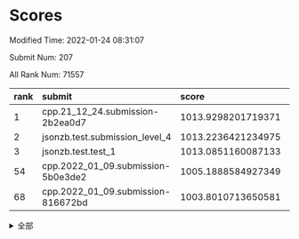 # Scores

Modified Time: 2022-01-24 08:31:07

Submit Num: 207

All Rank Num: 71557

| rank |               submit               |       score        |       sigma        | pk_num |
| :--- | :--------------------------------- | :----------------- | :----------------- | :----- |
| 1    | cpp.21_12_24.submission-2b2ea0d7   | 1013.9298201719371 | 0.8176766248511059 | 1377   |
| 2    | jsonzb.test.submission_level_4     | 1013.2236421234975 | 0.8193524194933923 | 1385   |
| 3    | jsonzb.test.test_1                 | 1013.0851160087133 | 0.825401735152906  | 1383   |
| 54   | cpp.2022_01_09.submission-5b0e3de2 | 1005.1888584927349 | 0.7202771889069572 | 1382   |
| 68   | cpp.2022_01_09.submission-816672bd | 1003.8010713650581 | 0.7046075053949261 | 1386   |


<details>
<summary>全部</summary>

| rank |                 submit                 |       score        |       sigma        | pk_num |
| :--- | :------------------------------------- | :----------------- | :----------------- | :----- |
| 1    | cpp.21_12_24.submission-2b2ea0d7       | 1013.9298201719371 | 0.8176766248511059 | 1377   |
| 2    | jsonzb.test.submission_level_4         | 1013.2236421234975 | 0.8193524194933923 | 1385   |
| 3    | jsonzb.test.test_1                     | 1013.0851160087133 | 0.825401735152906  | 1383   |
| 4    | gobigger.level_3.submission_level_3_26 | 1012.1187039466602 | 0.7855964536598917 | 1383   |
| 5    | gobigger.level_3.submission_level_3_38 | 1011.3322013764002 | 0.7962183990658118 | 1383   |
| 6    | gobigger.level_3.submission_level_3_31 | 1010.985136422316  | 0.7415660975091443 | 1381   |
| 7    | gobigger.level_3.submission_level_3_13 | 1010.9487604674742 | 0.7771998257952305 | 1388   |
| 8    | gobigger.level_3.submission_level_3_41 | 1010.920783119086  | 0.7703957372330003 | 1383   |
| 9    | gobigger.level_3.submission_level_3_27 | 1010.7813468647103 | 0.7946056544516392 | 1383   |
| 10   | gobigger.level_3.submission_level_3_30 | 1010.7579187314627 | 0.7811305475018377 | 1384   |
| 11   | gobigger.level_3.submission_level_3_6  | 1010.7220534012469 | 0.7727362250556038 | 1383   |
| 12   | gobigger.level_3.submission_level_3_15 | 1010.4959779827157 | 0.7647634202759872 | 1381   |
| 13   | gobigger.level_3.submission_level_3_32 | 1010.4533729835306 | 0.7712646543732361 | 1381   |
| 14   | gobigger.level_3.submission_level_3_45 | 1010.4507888876843 | 0.7668926505989727 | 1383   |
| 15   | gobigger.level_3.submission_level_3_40 | 1010.4051648203667 | 0.7826277582162651 | 1391   |
| 16   | gobigger.level_3.submission_level_3_0  | 1010.3065245568055 | 0.7602859613556132 | 1385   |
| 17   | gobigger.level_3.submission_level_3_7  | 1010.2935751623825 | 0.7638545935627424 | 1382   |
| 18   | gobigger.level_3.submission_level_3_10 | 1010.2795375322627 | 0.7777319453608948 | 1380   |
| 19   | gobigger.level_3.submission_level_3_21 | 1010.273675274474  | 0.765107777677342  | 1380   |
| 20   | gobigger.level_3.submission_level_3_23 | 1010.2114166679341 | 0.7514383705383857 | 1380   |
| 21   | gobigger.level_3.submission_level_3_16 | 1010.1720339086588 | 0.77187075526217   | 1381   |
| 22   | gobigger.level_3.submission_level_3_25 | 1010.1603240099317 | 0.7535309272253424 | 1378   |
| 23   | gobigger.level_3.submission_level_3_49 | 1010.0895192061744 | 0.7701908897357606 | 1379   |
| 24   | gobigger.level_3.submission_level_3_5  | 1010.056064485     | 0.7581848070284862 | 1381   |
| 25   | gobigger.level_3.submission_level_3_1  | 1009.9697197986695 | 0.7456704823747422 | 1379   |
| 26   | gobigger.level_3.submission_level_3_2  | 1009.959994286128  | 0.7580604677890813 | 1385   |
| 27   | gobigger.level_3.submission_level_3_3  | 1009.949504844808  | 0.748581101596497  | 1382   |
| 28   | gobigger.level_3.submission_level_3_12 | 1009.9033026222255 | 0.7613593093661523 | 1383   |
| 29   | gobigger.level_3.submission_level_3_17 | 1009.8761506070783 | 0.7680942851723294 | 1385   |
| 30   | gobigger.level_3.submission_level_3_39 | 1009.790373639713  | 0.7535159978943986 | 1383   |
| 31   | gobigger.level_3.submission_level_3_36 | 1009.7841399744184 | 0.7506145321777727 | 1385   |
| 32   | gobigger.level_3.submission_level_3_20 | 1009.7759493778743 | 0.7604605462772037 | 1379   |
| 33   | gobigger.level_3.submission_level_3_33 | 1009.7471388373109 | 0.7526601578530641 | 1385   |
| 34   | gobigger.level_3.submission_level_3_8  | 1009.7330844331883 | 0.7669143383538559 | 1383   |
| 35   | gobigger.level_3.submission_level_3_46 | 1009.7257689353138 | 0.7544566685465776 | 1383   |
| 36   | gobigger.level_3.submission_level_3_48 | 1009.6527120229589 | 0.7713564152485133 | 1383   |
| 37   | gobigger.level_3.submission_level_3_42 | 1009.6423208456288 | 0.7574689664730405 | 1389   |
| 38   | gobigger.level_3.submission_level_3_47 | 1009.6226675487638 | 0.7502406050013493 | 1384   |
| 39   | gobigger.level_3.submission_level_3_37 | 1009.5392794071441 | 0.7624488972597488 | 1384   |
| 40   | gobigger.level_3.submission_level_3_28 | 1009.4846471240069 | 0.7514539201701205 | 1386   |
| 41   | gobigger.level_3.submission_level_3_11 | 1009.420020469967  | 0.7556872429250275 | 1381   |
| 42   | gobigger.level_3.submission_level_3_24 | 1009.3657195164362 | 0.7277847485048559 | 1384   |
| 43   | gobigger.level_3.submission_level_3_14 | 1009.3628992526031 | 0.7451099960361119 | 1383   |
| 44   | gobigger.level_3.submission_level_3_44 | 1009.0253139338611 | 0.7398568350598633 | 1381   |
| 45   | gobigger.level_3.submission_level_3_29 | 1008.9577921805187 | 0.7387556104587286 | 1381   |
| 46   | gobigger.level_3.submission_level_3_4  | 1008.923206366426  | 0.7683849781621335 | 1381   |
| 47   | gobigger.level_3.submission_level_3_22 | 1008.9078194011769 | 0.755316720178583  | 1385   |
| 48   | gobigger.level_3.submission_level_3_34 | 1008.8813534421055 | 0.7522468681453796 | 1383   |
| 49   | gobigger.level_3.submission_level_3_19 | 1008.827726479315  | 0.7399899255578174 | 1385   |
| 50   | gobigger.level_3.submission_level_3_9  | 1008.817425897599  | 0.73299192248293   | 1384   |
| 51   | gobigger.level_3.submission_level_3_18 | 1008.74805560624   | 0.7359497895502778 | 1386   |
| 52   | gobigger.level_3.submission_level_3_35 | 1008.6695906864861 | 0.7598910127532962 | 1377   |
| 53   | gobigger.level_3.submission_level_3_43 | 1008.3815976577226 | 0.7262258452763564 | 1384   |
| 54   | cpp.2022_01_09.submission-5b0e3de2     | 1005.1888584927349 | 0.7202771889069572 | 1382   |
| 55   | gobigger.level_1.submission_level_1_41 | 1004.8457627344633 | 0.7267631682943564 | 1384   |
| 56   | gobigger.level_1.submission_level_1_1  | 1004.7717232344638 | 0.723725164030323  | 1382   |
| 57   | gobigger.level_1.submission_level_1_34 | 1004.5225553872638 | 0.7267146991577621 | 1384   |
| 58   | gobigger.level_1.submission_level_1_16 | 1004.4001693102288 | 0.7318089576051023 | 1381   |
| 59   | gobigger.level_1.submission_level_1_28 | 1004.1312144090477 | 0.7178419948472301 | 1389   |
| 60   | gobigger.level_1.submission_level_1_5  | 1004.1167181511992 | 0.7151189147193782 | 1380   |
| 61   | gobigger.level_1.submission_level_1_2  | 1004.0117565783605 | 0.7082671490175523 | 1384   |
| 62   | gobigger.level_1.submission_level_1_21 | 1004.0081522378741 | 0.7204371087454198 | 1384   |
| 63   | gobigger.level_1.submission_level_1_11 | 1003.9577350343612 | 0.7246674099961768 | 1385   |
| 64   | gobigger.level_1.submission_level_1_32 | 1003.9531488156972 | 0.7229208043287733 | 1382   |
| 65   | gobigger.level_1.submission_level_1_7  | 1003.9321307814945 | 0.7256756469649422 | 1381   |
| 66   | gobigger.level_1.submission_level_1_6  | 1003.8413293906387 | 0.7161373730604418 | 1379   |
| 67   | gobigger.level_1.submission_level_1_49 | 1003.8130627536003 | 0.7250722916900585 | 1384   |
| 68   | cpp.2022_01_09.submission-816672bd     | 1003.8010713650581 | 0.7046075053949261 | 1386   |
| 69   | gobigger.level_1.submission_level_1_27 | 1003.7835877811901 | 0.7299911073215468 | 1383   |
| 70   | gobigger.level_1.submission_level_1_25 | 1003.7438278763584 | 0.7099501486698847 | 1381   |
| 71   | gobigger.level_1.submission_level_1_35 | 1003.7389032712578 | 0.7221645903126013 | 1385   |
| 72   | gobigger.level_1.submission_level_1_15 | 1003.580736903258  | 0.7164164035213089 | 1385   |
| 73   | gobigger.level_1.submission_level_1_0  | 1003.499279417492  | 0.711340019973638  | 1387   |
| 74   | gobigger.level_1.submission_level_1_38 | 1003.4936232158327 | 0.7117437693372318 | 1381   |
| 75   | gobigger.level_1.submission_level_1_3  | 1003.4072439173749 | 0.724559347811781  | 1384   |
| 76   | gobigger.level_1.submission_level_1_31 | 1003.3779769345565 | 0.7145982735711849 | 1383   |
| 77   | gobigger.level_1.submission_level_1_45 | 1003.3730102348406 | 0.7126448416765689 | 1385   |
| 78   | gobigger.level_1.submission_level_1_33 | 1003.3397814072216 | 0.7148932056365932 | 1382   |
| 79   | gobigger.level_1.submission_level_1_24 | 1003.2614907608466 | 0.7150475152425647 | 1385   |
| 80   | gobigger.level_1.submission_level_1_40 | 1003.2093622525946 | 0.7320520550040507 | 1376   |
| 81   | gobigger.level_1.submission_level_1_46 | 1003.2070929717302 | 0.7174278314668278 | 1378   |
| 82   | gobigger.level_1.submission_level_1_39 | 1003.14750219918   | 0.7188106214009975 | 1387   |
| 83   | gobigger.level_1.submission_level_1_42 | 1003.0876655343359 | 0.7185897559426205 | 1384   |
| 84   | gobigger.level_1.submission_level_1_48 | 1003.026647174954  | 0.7085007105301365 | 1377   |
| 85   | gobigger.level_1.submission_level_1_20 | 1003.0094628942542 | 0.7059240910409709 | 1383   |
| 86   | gobigger.level_1.submission_level_1_37 | 1002.9574670213836 | 0.7259284925002567 | 1385   |
| 87   | gobigger.level_1.submission_level_1_10 | 1002.9354939858804 | 0.7168450765516008 | 1386   |
| 88   | gobigger.level_1.submission_level_1_44 | 1002.8121859187265 | 0.7163855138078369 | 1388   |
| 89   | gobigger.level_1.submission_level_1_17 | 1002.7977325458103 | 0.7144287841487226 | 1378   |
| 90   | gobigger.level_1.submission_level_1_23 | 1002.7632495285873 | 0.7102394688773788 | 1383   |
| 91   | gobigger.level_1.submission_level_1_22 | 1002.7584499635474 | 0.7069628299385738 | 1388   |
| 92   | gobigger.level_1.submission_level_1_9  | 1002.7266639364709 | 0.7116711185877275 | 1384   |
| 93   | gobigger.level_1.submission_level_1_36 | 1002.7131151177313 | 0.7168098744249916 | 1384   |
| 94   | gobigger.level_1.submission_level_1_8  | 1002.6879585557043 | 0.6987028961764015 | 1374   |
| 95   | gobigger.level_1.submission_level_1_19 | 1002.658266503166  | 0.7075118699797727 | 1378   |
| 96   | gobigger.level_1.submission_level_1_13 | 1002.5541173210577 | 0.7148987048391964 | 1383   |
| 97   | gobigger.level_1.submission_level_1_26 | 1002.5068939739866 | 0.7162776416428956 | 1380   |
| 98   | gobigger.level_1.submission_level_1_30 | 1002.4340079991988 | 0.7200894298088232 | 1382   |
| 99   | gobigger.level_1.submission_level_1_18 | 1002.3988674224873 | 0.719117342727678  | 1382   |
| 100  | gobigger.level_1.submission_level_1_4  | 1002.355242062884  | 0.7101149597100773 | 1389   |
| 101  | gobigger.level_1.submission_level_1_29 | 1002.1999647732049 | 0.7092866034721571 | 1379   |
| 102  | gobigger.level_1.submission_level_1_47 | 1002.0330252548588 | 0.7203134617901034 | 1385   |
| 103  | gobigger.level_1.submission_level_1_12 | 1001.76661385856   | 0.7075582579497424 | 1384   |
| 104  | gobigger.level_1.submission_level_1_14 | 1001.7253935388287 | 0.7214566228886814 | 1383   |
| 105  | gobigger.level_1.submission_level_1_43 | 1001.7233169831353 | 0.7040004865129497 | 1386   |
| 106  | gobigger.random.submission_random_41   | 997.619238792764   | 0.705503056857166  | 1382   |
| 107  | gobigger.random.submission_random_18   | 997.6017396453632  | 0.720325500233924  | 1382   |
| 108  | gobigger.random.submission_random_16   | 996.8111493805268  | 0.7039084891078994 | 1385   |
| 109  | gobigger.random.submission_random_17   | 996.7643462368972  | 0.7127265487699396 | 1379   |
| 110  | gobigger.random.submission_random_26   | 996.6173841219253  | 0.7102541977272873 | 1382   |
| 111  | gobigger.random.submission_random_5    | 996.5975390387689  | 0.6975834192431786 | 1383   |
| 112  | gobigger.random.submission_random_20   | 996.4969910655842  | 0.7216350105084133 | 1384   |
| 113  | gobigger.random.submission_random_25   | 996.4667585565401  | 0.7197435301893151 | 1380   |
| 114  | gobigger.random.submission_random_47   | 996.3740368132575  | 0.6984561508131013 | 1383   |
| 115  | gobigger.random.submission_random_13   | 996.3652211356789  | 0.7082804671497912 | 1381   |
| 116  | gobigger.random.submission_random_24   | 996.357819134109   | 0.7076719997375245 | 1385   |
| 117  | gobigger.random.submission_random_8    | 996.225807917443   | 0.7040215303324838 | 1377   |
| 118  | gobigger.random.submission_random_14   | 996.1996929518706  | 0.7314127953693683 | 1382   |
| 119  | gobigger.random.submission_random_23   | 996.1332018914724  | 0.7123407861279132 | 1380   |
| 120  | gobigger.random.submission_random_22   | 996.0856172154587  | 0.7255686263170212 | 1381   |
| 121  | gobigger.random.submission_random_21   | 996.0189108944224  | 0.7027622708058513 | 1387   |
| 122  | gobigger.random.submission_random_9    | 995.9562240694921  | 0.7223729708316554 | 1386   |
| 123  | gobigger.random.submission_random_44   | 995.9204194866935  | 0.7012683313267407 | 1383   |
| 124  | gobigger.random.submission_random_28   | 995.8033546584003  | 0.7160210725007893 | 1381   |
| 125  | gobigger.random.submission_random_36   | 995.802911667462   | 0.7187454154885262 | 1385   |
| 126  | gobigger.random.submission_random_45   | 995.798234420662   | 0.7236035446834008 | 1384   |
| 127  | gobigger.random.submission_random_31   | 995.786304260663   | 0.7108066314156243 | 1376   |
| 128  | gobigger.random.submission_random_29   | 995.7559066643844  | 0.7083570223919959 | 1387   |
| 129  | gobigger.random.submission_random_4    | 995.7317203933756  | 0.7071455484499274 | 1380   |
| 130  | gobigger.random.submission_random_48   | 995.7284259877357  | 0.7283013681194952 | 1384   |
| 131  | gobigger.random.submission_random_1    | 995.7211412543808  | 0.7089449485409325 | 1388   |
| 132  | gobigger.random.submission_random_15   | 995.715280208457   | 0.711466243665736  | 1382   |
| 133  | gobigger.random.submission_random_39   | 995.6820856924278  | 0.6982181533247491 | 1381   |
| 134  | gobigger.random.submission_random_33   | 995.5941212015514  | 0.7192609681534543 | 1384   |
| 135  | gobigger.random.submission_random_43   | 995.557498683505   | 0.7068259990567156 | 1382   |
| 136  | gobigger.random.submission_random_42   | 995.513292727849   | 0.7144157727150046 | 1379   |
| 137  | gobigger.random.submission_random_7    | 995.5002663772134  | 0.7169822589427274 | 1384   |
| 138  | gobigger.random.submission_random_49   | 995.4972308598722  | 0.7207963459616121 | 1385   |
| 139  | gobigger.random.submission_random_32   | 995.4556552323105  | 0.7209006114335311 | 1383   |
| 140  | gobigger.random.submission_random_2    | 995.4008727566619  | 0.7150944784872445 | 1383   |
| 141  | gobigger.random.submission_random_10   | 995.3924213995048  | 0.7017676808756469 | 1383   |
| 142  | gobigger.random.submission_random_27   | 995.386989012987   | 0.717611927450258  | 1383   |
| 143  | gobigger.random.submission_random_30   | 995.3841134802432  | 0.7125401496140439 | 1376   |
| 144  | gobigger.random.submission_random_37   | 995.3839264088848  | 0.6999208987607998 | 1385   |
| 145  | gobigger.random.submission_random_38   | 995.3827064118736  | 0.7187687572718913 | 1379   |
| 146  | gobigger.random.submission_random_0    | 995.153114662835   | 0.7126083070538195 | 1379   |
| 147  | gobigger.random.submission_random_3    | 995.0929656541557  | 0.7071213998579412 | 1387   |
| 148  | gobigger.random.submission_random_11   | 994.9347608605059  | 0.713506802229666  | 1379   |
| 149  | gobigger.random.submission_random_6    | 994.9251037163739  | 0.7147788330585138 | 1376   |
| 150  | gobigger.random.submission_random_34   | 994.9188570552767  | 0.7055770008977176 | 1381   |
| 151  | gobigger.random.submission_random_40   | 994.8823968175637  | 0.7235545026705016 | 1384   |
| 152  | gobigger.random.submission_random_12   | 994.8273816070815  | 0.7024208481603633 | 1380   |
| 153  | gobigger.random.submission_random_46   | 994.8091129453946  | 0.7258508919935205 | 1385   |
| 154  | gobigger.level_2.submission_level_2_48 | 994.4776523702275  | 0.7173051114829928 | 1386   |
| 155  | gobigger.random.submission_random_19   | 994.17120435669    | 0.7199647294158866 | 1377   |
| 156  | gobigger.level_2.submission_level_2_45 | 993.8822693586834  | 0.7430466492444383 | 1379   |
| 157  | gobigger.level_2.submission_level_2_7  | 993.7219991724946  | 0.737373136091701  | 1384   |
| 158  | gobigger.level_2.submission_level_2_25 | 993.6971539811904  | 0.730867496254193  | 1384   |
| 159  | gobigger.random.submission_random_35   | 993.6945244684383  | 0.7098586714232331 | 1386   |
| 160  | gobigger.level_2.submission_level_2_4  | 993.5543226277455  | 0.7265617818818324 | 1386   |
| 161  | gobigger.level_2.submission_level_2_13 | 993.5389118112927  | 0.7187329865638504 | 1384   |
| 162  | gobigger.level_2.submission_level_2_19 | 993.2621192944214  | 0.7517942585596268 | 1383   |
| 163  | gobigger.level_2.submission_level_2_1  | 993.0876606521837  | 0.7465482808029652 | 1384   |
| 164  | gobigger.level_2.submission_level_2_9  | 993.0763301028124  | 0.7505097057839253 | 1376   |
| 165  | gobigger.level_2.submission_level_2_49 | 993.042378051984   | 0.7377888712960141 | 1386   |
| 166  | gobigger.level_2.submission_level_2_17 | 992.8962741283656  | 0.740012264606898  | 1381   |
| 167  | gobigger.level_2.submission_level_2_10 | 992.8605421484742  | 0.7310026117907199 | 1384   |
| 168  | gobigger.level_2.submission_level_2_23 | 992.6658246807525  | 0.7416584435113126 | 1380   |
| 169  | gobigger.level_2.submission_level_2_38 | 992.5747110180612  | 0.7415246968281337 | 1386   |
| 170  | gobigger.level_2.submission_level_2_12 | 992.5415078184436  | 0.7352006472897233 | 1384   |
| 171  | gobigger.level_2.submission_level_2_28 | 992.4661975507296  | 0.7514779544087367 | 1379   |
| 172  | gobigger.level_2.submission_level_2_0  | 992.4587635171381  | 0.7517741861073348 | 1382   |
| 173  | gobigger.level_2.submission_level_2_21 | 992.4045331572796  | 0.7580841325320721 | 1386   |
| 174  | gobigger.level_2.submission_level_2_44 | 992.3766251560515  | 0.7358255762579721 | 1382   |
| 175  | gobigger.level_2.submission_level_2_8  | 992.3683102799853  | 0.7516132285284943 | 1380   |
| 176  | gobigger.level_2.submission_level_2_40 | 992.352939931575   | 0.7376715147753576 | 1387   |
| 177  | gobigger.level_2.submission_level_2_3  | 992.2855823427487  | 0.7596225932348376 | 1382   |
| 178  | gobigger.level_2.submission_level_2_14 | 992.2623173309956  | 0.740377008592856  | 1381   |
| 179  | gobigger.level_2.submission_level_2_30 | 992.2152143321177  | 0.7353270707862456 | 1379   |
| 180  | gobigger.level_2.submission_level_2_31 | 992.1589437381668  | 0.7293013494181546 | 1384   |
| 181  | gobigger.level_2.submission_level_2_36 | 992.0669544881775  | 0.7349150363468767 | 1384   |
| 182  | gobigger.level_2.submission_level_2_29 | 992.0402730882031  | 0.7456515459480624 | 1386   |
| 183  | gobigger.level_2.submission_level_2_16 | 992.040141784815   | 0.7307820475206729 | 1385   |
| 184  | gobigger.level_2.submission_level_2_5  | 991.9649848123457  | 0.7600991843326359 | 1382   |
| 185  | gobigger.level_2.submission_level_2_22 | 991.9539209026559  | 0.7423223081372083 | 1383   |
| 186  | gobigger.level_2.submission_level_2_47 | 991.8679081095851  | 0.7503247964607177 | 1383   |
| 187  | gobigger.level_2.submission_level_2_24 | 991.8601194223285  | 0.7695623081019688 | 1385   |
| 188  | gobigger.level_2.submission_level_2_18 | 991.7637744291876  | 0.7360397376847673 | 1381   |
| 189  | gobigger.level_2.submission_level_2_46 | 991.7587829723201  | 0.7488727062606673 | 1379   |
| 190  | gobigger.level_2.submission_level_2_15 | 991.6734474571774  | 0.7654454242684929 | 1382   |
| 191  | gobigger.level_2.submission_level_2_20 | 991.6362918038727  | 0.7393612951921675 | 1388   |
| 192  | gobigger.level_2.submission_level_2_6  | 991.5469212196407  | 0.7539426951802048 | 1385   |
| 193  | gobigger.level_2.submission_level_2_35 | 991.4997727010228  | 0.7581326350579147 | 1378   |
| 194  | gobigger.level_2.submission_level_2_41 | 991.4984703346378  | 0.7259815539235374 | 1382   |
| 195  | gobigger.level_2.submission_level_2_42 | 991.4685913296063  | 0.7544562733066326 | 1388   |
| 196  | gobigger.level_2.submission_level_2_2  | 991.3855687222101  | 0.7527044271442227 | 1386   |
| 197  | gobigger.level_2.submission_level_2_33 | 991.3349312204434  | 0.7418575833880344 | 1383   |
| 198  | gobigger.level_2.submission_level_2_32 | 991.3190042139072  | 0.7369233932436895 | 1388   |
| 199  | gobigger.level_2.submission_level_2_34 | 991.1852802457795  | 0.7515650523404366 | 1379   |
| 200  | gobigger.level_2.submission_level_2_43 | 991.1087492615292  | 0.7555583782783907 | 1386   |
| 201  | gobigger.level_2.submission_level_2_27 | 990.9598091408666  | 0.7374804401051419 | 1379   |
| 202  | gobigger.level_2.submission_level_2_26 | 990.9032473432452  | 0.7703969236111421 | 1384   |
| 203  | gobigger.level_2.submission_level_2_11 | 990.8568407679387  | 0.7624782589788338 | 1386   |
| 204  | gobigger.level_2.submission_level_2_39 | 990.5262013235869  | 0.7705929859197885 | 1381   |
| 205  | gobigger.level_2.submission_level_2_37 | 990.301170624469   | 0.7563577307586457 | 1384   |
| 206  | gobigger.none.submission_none_1        | 977.4433234686597  | 1.2996603692916588 | 1383   |
| 207  | gobigger.none.submission_none_0        | 974.655032781004   | 1.5829889929989698 | 1380   |

</details>